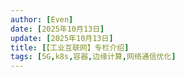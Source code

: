 ```yaml
---
author: [Even]
date: [2025年10月13日]
update: [2025年10月13日]
title: [【工业互联网】专栏介绍]
tags: [5G,k8s,容器,边缘计算,网络通信优化]
---
```

